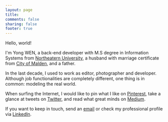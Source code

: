 ```yaml
---
layout: page
title:
comments: false
sharing: false
footer: true
---
```

Hello, world!

I'm Yong WEN, a back-end developer with M.S degree in Information Systems from [Northeatern University][neuURL], a husband with marriage certificate from [City of Malden][maldenURL], and a father.

In the last decade, I used to work as editor, photographer and developer. Although job functionalities are completely different, one thing is in common: modeling the real world.
 
When surfing the Internet, I would like to pin what I like on [Pinterest][PinterestURL], take a glance at tweets on [Twitter][TwitterURL], and read what great minds on [Medium][MediumURL]. 

If you want to keep in touch, send an [email][emailURL] or check my professional profile via [LinkedIn][LinkedInURL].

[maldenURL]: http://www.cityofmalden.org/
[neuURL]: http://www.northeastern.edu/
[MediumURL]: https://medium.com/@heropotato
[PinterestURL]: http://pinterest.com/heropotato/
[LinkedInURL]: http://www.linkedin.com/in/heropotato/
[TwitterURL]: https://twitter.com/heropotato
[emailURL]: mailto:heropotato@me.com
